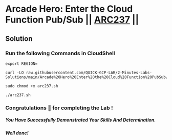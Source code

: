 # Arcade Hero: Enter the Cloud Function Pub/Sub || [ARC237](https://www.cloudskillsboost.google/focuses/98838?parent=catalog) ||

## Solution 

### Run the following Commands in CloudShell

```
export REGION=
```
```
curl -LO raw.githubusercontent.com/QUICK-GCP-LAB/2-Minutes-Labs-Solutions/main/Arcade%20Hero%20Enter%20the%20Cloud%20Function%20PubSub/arc237.sh

sudo chmod +x arc237.sh

./arc237.sh
```

### Congratulations 🎉 for completing the Lab !

##### *You Have Successfully Demonstrated Your Skills And Determination.*

#### *Well done!*
